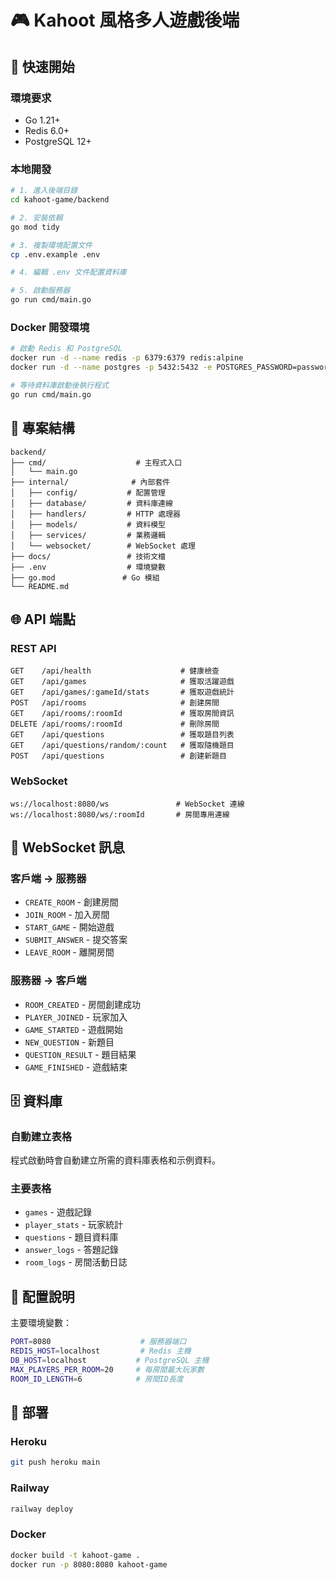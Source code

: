 # 🎮 Kahoot 風格多人遊戲後端

## 🚀 快速開始

### 環境要求
- Go 1.21+
- Redis 6.0+
- PostgreSQL 12+

### 本地開發
```bash
# 1. 進入後端目錄
cd kahoot-game/backend

# 2. 安裝依賴
go mod tidy

# 3. 複製環境配置文件
cp .env.example .env

# 4. 編輯 .env 文件配置資料庫

# 5. 啟動服務器
go run cmd/main.go
```

### Docker 開發環境
```bash
# 啟動 Redis 和 PostgreSQL
docker run -d --name redis -p 6379:6379 redis:alpine
docker run -d --name postgres -p 5432:5432 -e POSTGRES_PASSWORD=password postgres:15

# 等待資料庫啟動後執行程式
go run cmd/main.go
```

## 📁 專案結構

```
backend/
├── cmd/                    # 主程式入口
│   └── main.go
├── internal/              # 內部套件
│   ├── config/           # 配置管理
│   ├── database/         # 資料庫連線
│   ├── handlers/         # HTTP 處理器
│   ├── models/           # 資料模型
│   ├── services/         # 業務邏輯
│   └── websocket/        # WebSocket 處理
├── docs/                 # 技術文檔
├── .env                  # 環境變數
├── go.mod               # Go 模組
└── README.md
```

## 🌐 API 端點

### REST API
```
GET    /api/health                    # 健康檢查
GET    /api/games                     # 獲取活躍遊戲
GET    /api/games/:gameId/stats       # 獲取遊戲統計
POST   /api/rooms                     # 創建房間
GET    /api/rooms/:roomId             # 獲取房間資訊
DELETE /api/rooms/:roomId             # 刪除房間
GET    /api/questions                 # 獲取題目列表
GET    /api/questions/random/:count   # 獲取隨機題目
POST   /api/questions                 # 創建新題目
```

### WebSocket
```
ws://localhost:8080/ws               # WebSocket 連線
ws://localhost:8080/ws/:roomId       # 房間專用連線
```

## 📡 WebSocket 訊息

### 客戶端 → 服務器
- `CREATE_ROOM` - 創建房間
- `JOIN_ROOM` - 加入房間  
- `START_GAME` - 開始遊戲
- `SUBMIT_ANSWER` - 提交答案
- `LEAVE_ROOM` - 離開房間

### 服務器 → 客戶端
- `ROOM_CREATED` - 房間創建成功
- `PLAYER_JOINED` - 玩家加入
- `GAME_STARTED` - 遊戲開始
- `NEW_QUESTION` - 新題目
- `QUESTION_RESULT` - 題目結果
- `GAME_FINISHED` - 遊戲結束

## 🗄️ 資料庫

### 自動建立表格
程式啟動時會自動建立所需的資料庫表格和示例資料。

### 主要表格
- `games` - 遊戲記錄
- `player_stats` - 玩家統計
- `questions` - 題目資料庫
- `answer_logs` - 答題記錄
- `room_logs` - 房間活動日誌

## 🔧 配置說明

主要環境變數：
```bash
PORT=8080                    # 服務器端口
REDIS_HOST=localhost         # Redis 主機
DB_HOST=localhost           # PostgreSQL 主機
MAX_PLAYERS_PER_ROOM=20     # 每房間最大玩家數
ROOM_ID_LENGTH=6            # 房間ID長度
```

## 🚀 部署

### Heroku
```bash
git push heroku main
```

### Railway
```bash
railway deploy
```

### Docker
```bash
docker build -t kahoot-game .
docker run -p 8080:8080 kahoot-game
```